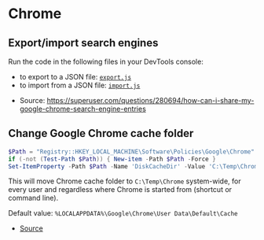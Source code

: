 # Chrome

## Export/import search engines

Run the code in the following files in your DevTools console:

- to export to a JSON file: [`export.js`](export.js)
- to import from a JSON file: [`import.js`](import.js)

* Source: https://superuser.com/questions/280694/how-can-i-share-my-google-chrome-search-engine-entries

## Change Google Chrome cache folder

```powershell
$Path = "Registry::HKEY_LOCAL_MACHINE\Software\Policies\Google\Chrome"
if (-not (Test-Path $Path)) { New-item -Path $Path -Force }
Set-ItemProperty -Path $Path -Name 'DiskCacheDir' -Value 'C:\Temp\Chrome'
```

This will move Chrome cache folder to `C:\Temp\Chrome` system-wide, for every user and regardless where Chrome is started from (shortcut or command line).

Default value: `%LOCALAPPDATA%\Google\Chrome\User Data\Default\Cache`

- [Source](http://www.chromium.org/administrators/policy-list-3#DiskCacheDir)
